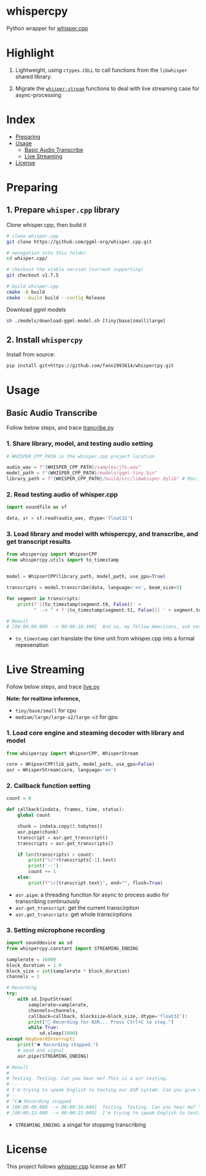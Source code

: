 # whispercpy

Python wrapper for [whisper.cpp](https://github.com/ggml-org/whisper.cpp/)

# Highlight

1. Lightweight, using `ctypes.CDLL` to call functions from the `libwhisper` shared library.

2. Migrate the [`whisper-stream`](https://github.com/ggml-org/whisper.cpp/tree/master/examples/stream) functions to deal with live streaming case for async-processing

# Index
<!-- TOC -->
* [Preparing](#preparing)
* [Usage](#usage)
  * [Basic Audio Transcribe](#basic-audio-transcribe)
  * [Live Streaming](#live-streaming)
* [License](#license)
<!-- TOC -->

# Preparing

## 1. Prepare `whisper.cpp` library

Clone whisper.cpp, then build it

```sh
# clone whisper.cpp
git clone https://github.com/ggml-org/whisper.cpp.git

# nevagation into this folder
cd whisper.cpp/

# checkout the stable version (current supporting)
git checkout v1.7.5

# build whisper.cpp
cmake -B build
cmake --build build --config Release
```

Download ggml models

```sh
sh ./models/download-ggml-model.sh [tiny|base|small|large]
```

## 2. Install `whispercpy`

Install from source:

```sh
pip install git+https://github.com/fann1993814/whispercpy.git
```

# Usage

## Basic Audio Transcribe
Follow below steps, and trace [trancribe.py](./examples/trancribe.py)

### 1. Share library, model, and testing audio setting

```py
# WHISPER_CPP_PATH is the whisper.cpp project location

audio_wav = f"{WHISPER_CPP_PATH}/samples/jfk.wav"
model_path = f"{WHISPER_CPP_PATH}/models/ggml-tiny.bin"
library_path = f"{WHISPER_CPP_PATH}/build/src/libwhisper.dylib" # Mac: dylib, Linux: so, Win: dll
```

### 2. Read testing audio of whisper.cpp

```py
import soundfile as sf

data, sr = sf.read(audio_wav, dtype='float32')
```

### 3. Load library and model with whispercpy, and transcribe, and get transcript results

```py
from whispercpy import WhipserCPP
from whispercpy.utils import to_timestamp


model = WhipserCPP(library_path, model_path, use_gpu=True)

transcripts = model.transcribe(data, language='en', beam_size=5)

for segment in transcripts:
    print(f'[{to_timestamp(segment.t0, False)}' +
          " --> " + f'{to_timestamp(segment.t1, False)}] ' + segment.text)

# Result
# [00:00:00.000 --> 00:00:10.400]  And so, my fellow Americans, ask not what your country can do for you, ask what you can do for your country.
```
- `to_timestamp` can translate the time unit from whisper.cpp into a formal repesenation

# Live Streaming
Follow below steps, and trace [live.py](./examples/live.py)

**Note: for realtime inference,**
  - `tiny/base/small` for cpu
  - `medium/large/large-v2/large-v3` for gpu

### 1. Load core engine and steaming decoder with library and model

```py
from whispercpy import WhipserCPP, WhisperStream

core = WhipserCPP(lib_path, model_path, use_gpu=False)
asr = WhisperStream(core, language='en')
```

### 2. Callback function setting
```py
count = 0

def callback(indata, frames, time, status):
    global count

    chunk = indata.copy().tobytes()
    asr.pipe(chunk)
    transcript = asr.get_transcript()
    transcripts = asr.get_transcripts()

    if len(transcripts) > count:
        print("\r"+transcripts[-1].text)
        print('--')
        count += 1
    else:
        print(f"\r{transcript.text}", end="", flush=True)

```
- `asr.pipe`: a threading function for async to process audio for transcribing continuously
- `asr.get_transcript`: get the current transcirption
- `asr.get_transcripts`: get whole transcirptions

### 3. Setting microphone recording

```py
import sounddevice as sd
from whispercpy.constant import STREAMING_ENDING

samplerate = 16000
block_duration = 1.0
block_size = int(samplerate * block_duration)
channels = 1

# Recording
try:
    with sd.InputStream(
        samplerate=samplerate,
        channels=channels,
        callback=callback, blocksize=block_size, dtype='float32'):
        print("🎤 Recording for ASR... Press Ctrl+C to stop.")
        while True:
            sd.sleep(1000)
except KeyboardInterrupt:
    print("⏹️ Recording stopped.")
    # send end signal
    asr.pipe(STREAMING_ENDING)

# Result
#
# Testing. Testing. Can you hear me? This is a asr testing.
# --
# I'm trying to speak English to testing our ASR system. Can you give me a response?
# --
# ^C⏹️ Recording stopped.
# [00:00:00.000 --> 00:00:10.000]  Testing. Testing. Can you hear me? This is a sour testing.
# [00:00:13.000 --> 00:00:23.000]  I'm trying to speak English to testing our ASR system. Can you give me a response?
```
- `STREAMING_ENDING`: a singal for stopping transcribing

# License
This project follows [whisper.cpp](https://github.com/ggml-org/whisper.cpp/) license as MIT